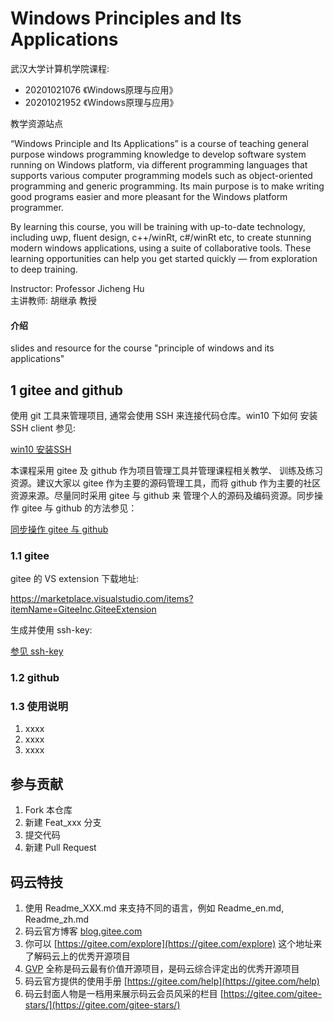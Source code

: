 # Windows Principles and Its Applications

武汉大学计算机学院课程:
* 20201021076 《Windows原理与应用》
* 20201021952 《Windows原理与应用》

教学资源站点

“Windows Principle and Its Applications” is a course of teaching
general purpose windows 
programming knowledge to develop software system running on Windows 
platform, via different programming languages that supports 
various computer programming models such as object-oriented 
programming and generic programming. Its main purpose is to make 
writing good programs easier and more pleasant for the Windows 
platform programmer.

By learning this course, you will be training with up-to-date 
technology, including uwp, fluent design, c++/winRt, c#/winRt etc, 
to create stunning modern windows applications, using a suite of 
collaborative tools. These learning opportunities can help you 
get started quickly — from exploration to deep training.

Instructor: Professor Jicheng Hu<br>
主讲教师: 胡继承 教授

#### 介绍
slides and resource for the course "principle of windows and its applications"


## 1 gitee and github

使用 git 工具来管理项目, 通常会使用 SSH 来连接代码仓库。win10 下如何
安装 SSH client 参见:

[win10 安装SSH](git/ssh_client.md)

本课程采用 gitee 及 github 作为项目管理工具并管理课程相关教学、
训练及练习资源。建议大家以 gitee 作为主要的源码管理工具，而将
github 作为主要的社区资源来源。尽量同时采用 gitee 与 github 来
管理个人的源码及编码资源。同步操作 gitee 与 github 的方法参见：

[同步操作 gitee 与 github](git/gitee_n_github.md)

### 1.1  gitee

gitee 的 VS extension 下载地址:

https://marketplace.visualstudio.com/items?itemName=GiteeInc.GiteeExtension

生成并使用 ssh-key:

[参见 ssh-key](git/ssh_gitee.md)


### 1.2  github


### 1.3  使用说明

1.  xxxx
2.  xxxx
3.  xxxx

## 参与贡献

1.  Fork 本仓库
2.  新建 Feat_xxx 分支
3.  提交代码
4.  新建 Pull Request


## 码云特技

1.  使用 Readme\_XXX.md 来支持不同的语言，例如 Readme\_en.md, Readme\_zh.md
2.  码云官方博客 [blog.gitee.com](https://blog.gitee.com)
3.  你可以 [https://gitee.com/explore](https://gitee.com/explore) 这个地址来了解码云上的优秀开源项目
4.  [GVP](https://gitee.com/gvp) 全称是码云最有价值开源项目，是码云综合评定出的优秀开源项目
5.  码云官方提供的使用手册 [https://gitee.com/help](https://gitee.com/help)
6.  码云封面人物是一档用来展示码云会员风采的栏目 [https://gitee.com/gitee-stars/](https://gitee.com/gitee-stars/)
